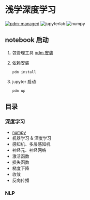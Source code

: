 # 浅学深度学习

[![pdm-managed](https://img.shields.io/badge/pdm-managed-blueviolet)](https://pdm.fming.dev)
![jupyterlab](https://img.shields.io/badge/Jupyterlab-F37626?logo=jupyter&labelColor=grey&logoColor=F37626)
![numpy](https://img.shields.io/badge/Numpy-black?logo=numpy)

## notebook 启动

1. 包管理工具 [pdm 安装](https://github.com/pdm-project/pdm) 
2. 依赖安装
    
    `pdm install`

3. jupyter 启动
    
    `pdm up`

## 目录

### 深度学习

- [numpy](https://nbviewer.jupyter.org/github/binghuis/shallow-learning/blob/main/src/shallow_learning/notebooks/np.ipynb)
- 机器学习 & 深度学习
- 感知机、多层感知机
- 神经元、神经网络
- 激活函数
- 损失函数
- 梯度下降
- 收敛
- 反向传播

### NLP

